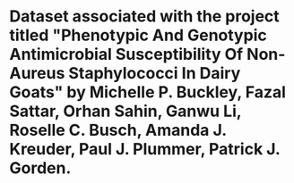 # Dataset associated with the project titled "Phenotypic And Genotypic Antimicrobial Susceptibility Of Non-Aureus Staphylococci In Dairy Goats" by Michelle P. Buckley, Fazal Sattar, Orhan Sahin, Ganwu Li, Roselle C. Busch, Amanda J. Kreuder, Paul J. Plummer, Patrick J. Gorden.

